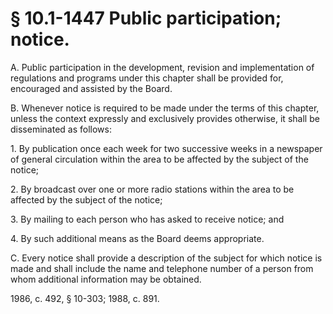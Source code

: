 # § 10.1-1447 Public participation; notice.

<p>A. Public participation in the development, revision and implementation of regulations and programs under this chapter shall be provided for, encouraged and assisted by the Board.</p><p>B. Whenever notice is required to be made under the terms of this chapter, unless the context expressly and exclusively provides otherwise, it shall be disseminated as follows:</p><p>1. By publication once each week for two successive weeks in a newspaper of general circulation within the area to be affected by the subject of the notice;</p><p>2. By broadcast over one or more radio stations within the area to be affected by the subject of the notice;</p><p>3. By mailing to each person who has asked to receive notice; and</p><p>4. By such additional means as the Board deems appropriate.</p><p>C. Every notice shall provide a description of the subject for which notice is made and shall include the name and telephone number of a person from whom additional information may be obtained.</p><p>1986, c. 492, § 10-303; 1988, c. 891.</p>